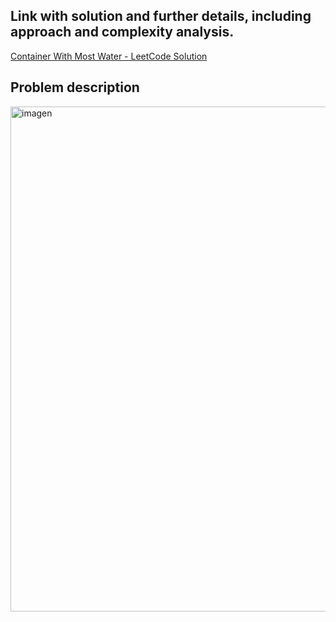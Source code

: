 ## Link with solution and further details, including approach and complexity analysis.
[Container With Most Water - LeetCode Solution](https://leetcode.com/problems/container-with-most-water/solutions/7113133/11-container-with-most-water-by-iklfk8wi-3kil)

## Problem description

<img width="656" height="808" alt="imagen" src="https://github.com/user-attachments/assets/b540f814-db32-44b7-a0ee-9f0edac0a931" />
